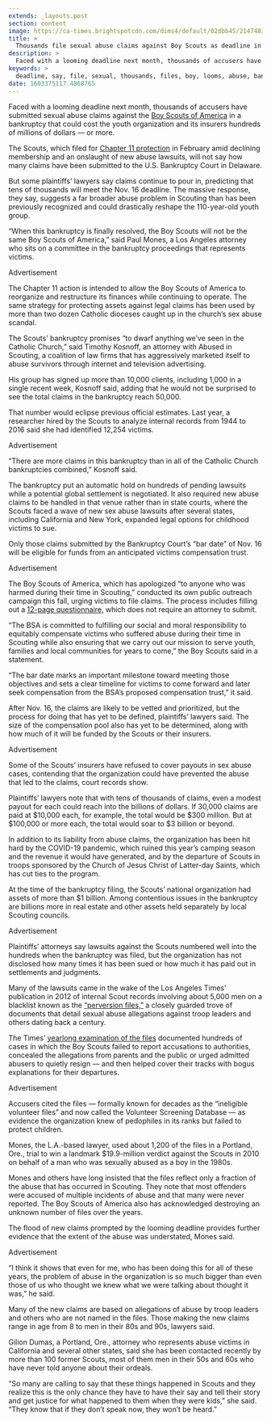 ```yaml
--- 
extends: _layouts.post 
section: content 
image: https://ca-times.brightspotcdn.com/dims4/default/02dbb45/2147483647/strip/true/crop/2048x1075+0+148/resize/1200x630!/quality/90/?url=https%3A%2F%2Fcalifornia-times-brightspot.s3.amazonaws.com%2F0f%2F55%2F57f7f715af27a637e51c2abecac8%2Fla-na-nn-boy-scouts-ban-gays-20130419-001 
title: > 
  Thousands file sexual abuse claims against Boy Scouts as deadline in bankruptcy looms 
description: > 
  Faced with a looming deadline next month, thousands of accusers have submitted sexual abuse claims against the Boy Scouts of America in a bankruptcy that could cost the youth organization and its insurers hundreds of millions of dollars — or more.But some plaintiffs’ lawyers say claims continue to pour in, predicting that tens of thousands will meet the Nov. 16 deadline.“When this bankruptcy is finally resolved, the Boy Scouts will not be the same Boy Scouts of America,” said Paul Mones, a Los Angeles attorney who sits on a committee in the bankruptcy proceedings that represents victims.AdvertisementThe Chapter 11 action is intended to allow the Boy Scouts of America to reorganize and restructure its finances while continuing to operate.The Boy Scouts of America also has acknowledged destroying an unknown number of files over the years. 
keywords: > 
  deadline, say, file, sexual, thousands, files, boy, looms, abuse, bankruptcy, scouts, scouting, victims, organization, claims 
date: 1603375117.4868765 
--- 
```

<div><p>Faced with a looming deadline next month, thousands of accusers have submitted sexual abuse claims against the <a class="link" href="https://www.scouting.org/" target="_blank">Boy Scouts of America</a> in a bankruptcy that could cost the youth organization and its insurers hundreds of millions of dollars &#8212; or more.</p><p>The Scouts, which filed for <a class="link" href="https://www.latimes.com/california/story/2020-02-17/boy-scouts-bankruptcy">Chapter 11 protection</a> in February amid declining membership and an onslaught of new abuse lawsuits, will not say how many claims have been submitted to the U.S. Bankruptcy Court in Delaware.</p><p>But some plaintiffs&#8217; lawyers say claims continue to pour in, predicting that tens of thousands will meet the Nov. 16 deadline. The massive response, they say, suggests a far broader abuse problem in Scouting than has been previously recognized and could drastically reshape the 110-year-old youth group.</p><p>&#8220;When this bankruptcy is finally resolved, the Boy Scouts will not be the same Boy Scouts of America,&#8221; said Paul Mones, a Los Angeles attorney who sits on a committee in the bankruptcy proceedings that represents victims.</p><p class="google-dfp-ad-caption">Advertisement</p>
    <p id="google-ade3a1a8ea-e288-421f-bb48-e26694610064" class="google-dfp-ad injected">
        <p class="google-dfp-ad-placeholder"></p>
    </p>
<p>The Chapter 11 action is intended to allow the Boy Scouts of America to reorganize and restructure its finances while continuing to operate. The same strategy for protecting assets against legal claims has been used by more than two dozen Catholic dioceses caught up in the church&#8217;s sex abuse scandal.</p><p>The Scouts&#8217; bankruptcy promises &#8220;to dwarf anything we&#8217;ve seen in the Catholic Church,&#8221; said Timothy Kosnoff, an attorney with Abused in Scouting, a coalition of law firms that has aggressively marketed itself to abuse survivors through internet and television advertising.</p><p>His group has signed up more than 10,000 clients, including 1,000 in a single recent week, Kosnoff said, adding that he would not be surprised to see the total claims in the bankruptcy reach 50,000.</p><p>That number would eclipse previous official estimates. Last year, a researcher hired by the Scouts to analyze internal records from 1944 to 2016 said she had identified 12,254 victims.</p><p class="google-dfp-ad-caption">Advertisement</p>
    <p id="google-adeae7047d-059f-43ab-b1f0-ae4ade981cbd" class="google-dfp-ad injected">
        <p class="google-dfp-ad-placeholder"></p>
    </p>
<p></p><p id="nativo_1"></p><p>&#8220;There are more claims in this bankruptcy than in all of the Catholic Church bankruptcies combined,&#8221; Kosnoff said.</p><p>The bankruptcy put an automatic hold on hundreds of pending lawsuits while a potential global settlement is negotiated. It also required new abuse claims to be handled in that venue rather than in state courts, where the Scouts faced a wave of new sex abuse lawsuits after several states, including California and New York, expanded legal options for childhood victims to sue.</p><p>Only those claims submitted by the Bankruptcy Court&#8217;s &#8220;bar date&#8221; of Nov. 16 will be eligible for funds from an anticipated victims compensation trust.</p><p class="google-dfp-ad-caption">Advertisement</p>
    <p id="google-adaf4e7339-f407-4714-b034-dbeec155e988" class="google-dfp-ad injected">
        <p class="google-dfp-ad-placeholder"></p>
    </p>
<p>The Boy Scouts of America, which has apologized &#8220;to anyone who was harmed during their time in Scouting,&#8221; conducted its own public outreach campaign this fall, urging victims to file claims. The process includes filling out a <a class="link" href="https://cases.omniagentsolutions.com/boyscouts/index?clientid=CsgAAncz%2b6Yclmvv9%2fq5CGybTGevZSjdVimQq9zQutqmTPHesk4PZDyfOOLxIiIwZjXomPlMZCo%3d" target="_blank">12-page questionnaire,</a> which does not require an attorney to submit. </p><p>&#8220;The BSA is committed to fulfilling our social and moral responsibility to equitably compensate victims who suffered abuse during their time in Scouting while also ensuring that we carry out our mission to serve youth, families and local communities for years to come,&#8221; the Boy Scouts said in a statement.</p><p>&#8220;The bar date marks an important milestone toward meeting those objectives and sets a clear timeline for victims to come forward and later seek compensation from the BSA&#8217;s proposed compensation trust,&#8221; it said.</p><p>After Nov. 16, the claims are likely to be vetted and prioritized, but the process for doing that has yet to be defined, plaintiffs&#8217; lawyers said. The size of the compensation pool also has yet to be determined, along with how much of it will be funded by the Scouts or their insurers.</p><p class="google-dfp-ad-caption">Advertisement</p>
    <p id="google-ad62cef449-b80e-4366-ba11-e6465e9d2c27" class="google-dfp-ad injected">
        <p class="google-dfp-ad-placeholder"></p>
    </p>
<p>Some of the Scouts&#8217; insurers have refused to cover payouts in sex abuse cases, contending that the organization could have prevented the abuse that led to the claims, court records show. </p><p>Plaintiffs&#8217; lawyers note that with tens of thousands of claims, even a modest payout for each could reach into the billions of dollars. If 30,000 claims are paid at $10,000 each, for example, the total would be $300 million. But at $100,000 or more each, the total would soar to $3 billion or beyond.</p><p>In addition to its liability from abuse claims, the organization has been hit hard by the COVID-19 pandemic, which ruined this year&#8217;s camping season and the revenue it would have generated, and by the departure of Scouts in troops sponsored by the Church of Jesus Christ of Latter-day Saints, which has cut ties to the program.</p><p>At the time of the bankruptcy filing, the Scouts&#8217; national organization had assets of more than $1 billion. Among contentious issues in the bankruptcy are billions more in real estate and other assets held separately by local Scouting councils.</p><p class="google-dfp-ad-caption">Advertisement</p>
    <p id="google-ad88fe2342-695d-4d52-b4c5-6f02981db2b4" class="google-dfp-ad injected">
        <p class="google-dfp-ad-placeholder"></p>
    </p>
<p>Plaintiffs&#8217; attorneys say lawsuits against the Scouts numbered well into the hundreds when the bankruptcy was filed, but the organization has not disclosed how many times it has been sued or how much it has paid out in settlements and judgments.</p><p>Many of the lawsuits came in the wake of the Los Angeles Times&#8217; publication in 2012 of internal Scout records involving about 5,000 men on a blacklist known as the <a class="link" href="https://www.latimes.com/local/la-me-scouts-data-20121226-story.html">&#8220;perversion files,&#8221;</a> a closely guarded trove of documents that detail sexual abuse allegations against troop leaders and others dating back a century.</p><p>The Times&#8217; <a class="link" href="https://www.latimes.com/la-me-boy-scouts-perversion-files-full-coverage-storygallery.html">yearlong examination of the files</a> documented hundreds of cases in which the Boy Scouts failed to report accusations to authorities, concealed the allegations from parents and the public or urged admitted abusers to quietly resign &#8212; and then helped cover their tracks with bogus explanations for their departures.</p><p class="google-dfp-ad-caption">Advertisement</p>
    <p id="google-ad4a977248-08cd-455d-9822-4c58444c90c5" class="google-dfp-ad injected">
        <p class="google-dfp-ad-placeholder"></p>
    </p>
<p>Accusers cited the files &#8212; formally known for decades as the &#8220;ineligible volunteer files&#8221; and now called the Volunteer Screening Database &#8212; as evidence the organization knew of pedophiles in its ranks but failed to protect children.</p><p>Mones, the L.A.-based lawyer, used about 1,200 of the files in a Portland, Ore., trial to win a landmark $19.9-million verdict against the Scouts in 2010 on behalf of a man who was sexually abused as a boy in the 1980s.</p><p>Mones and others have long insisted that the files reflect only a fraction of the abuse that has occurred in Scouting. They note that most offenders were accused of multiple incidents of abuse and that many were never reported. The Boy Scouts of America also has acknowledged destroying an unknown number of files over the years.</p><p>The flood of new claims prompted by the looming deadline provides further evidence that the extent of the abuse was understated, Mones said. </p><p class="google-dfp-ad-caption">Advertisement</p>
    <p id="google-ad9b3fdc2d-f7f7-4501-850d-34e84156bf1d" class="google-dfp-ad injected">
        <p class="google-dfp-ad-placeholder"></p>
    </p>
<p>&#8220;I think it shows that even for me, who has been doing this for all of these years, the problem of abuse in the organization is so much bigger than even those of us who thought we knew what we were talking about thought it was,&#8221; he said.</p><p>Many of the new claims are based on allegations of abuse by troop leaders and others who are not named in the files. Those making the new claims range in age from 8 to men in their 80s and 90s, lawyers said.</p><p>Gilion Dumas, a Portland, Ore., attorney who represents abuse victims in California and several other states, said she has been contacted recently by more than 100 former Scouts, most of them men in their 50s and 60s who have never told anyone about their ordeals.</p><p>&#8220;So many are calling to say that these things happened in Scouts and they realize this is the only chance they have to have their say and tell their story and get justice for what happened to them when they were kids,&#8221; she said. &#8220;They know that if they don&#8217;t speak now, they won&#8217;t be heard.&#8221;</p></div>